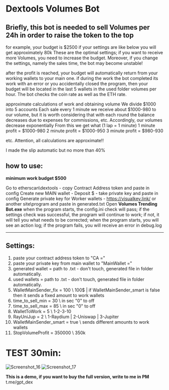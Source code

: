 # Dextools Volumes Bot

## Briefly, this bot is needed to sell Volumes per 24h in order to raise the token to the top


for example, your budget is $2500
if your settings are like below you will get approximately 80k
These are the optimal settings; if you want to receive more Volumes, you need to increase the budget.
Moreover, if you change the settings, namely the sales time, the bot may become unstable!

after the profit is reached, your budget will automatically return from your working wallets to your main one.
if during the work the bot completed its work with an error or you accidentally closed the program, then your budget will be located in the last 5 wallets in the used folder
volumes per hour.
The bot checks the coin rate as well as the ETH rate.

approximate calculations of work and obtaining volume
We divide $1000 into 5 accounts
Each sale every 1 minute we receive about $1000-980 to our volume, but it is worth considering that with each round the balance decreases due to expenses for commissions, etc. Accordingly, our volumes decrease exponentially
From this we get what (1 lap = 1 minute)
1 minute profit = $1000-980
2 minute profit = $1000-950
3 minute profit = $980-930

etc.
Attention, all calculations are approximate!!


I made the slip automatic but no more than 40%

## how to use:

**minimum work budget $500**

Go to etherscan\dextools - copy Contract Address token and paste in config
Create new MAIN wallet - Deposit $ - take private key and paste in config
Generate private key for Worker wallets - https://visualkey.link/ or another site\program and paste in generated.txt
Open **Volumes Trending Bot.exe** when the program starts, the config.ini check will pass; if the settings check was successful, the program will continue to work; if not, it will tell you what needs to be corrected; when the program starts, you will see an action log; if the program fails, you will receive an error in debug.log


-------------------------------------------------

## Settings:

1. paste your contract address token to "CA ="
2. paste your private key from main wallet to "MainWallet ="
3. generated wallet = path to .txt - don't touch, generated file in folder automatically.
4. used wallets = path to .txt - don't touch, generated file in folder automatically.
5. WalletMainSender_fix = 100 \\ 100$ | if WalletMainSender_smart is false then it sends a fixed amount to work wallets
6. time_to_sell_min = 30 \\ in sec "0" to off
7. time_to_sell_max = 85 \\ in sec "0" to off
8. WalletToWork = 5 \\ 1-2-3-10
9. RayUniJup = 2 \\ 1-Raydium | 2-Uniswap | 3-Jupiter
10. WalletMainSender_smart = true \\ sends different amounts to work wallets
11. StopVolumeProfit = 350000 \\ 350k

# TEST 30min:

![Screenshot_16](https://github.com/turbor1/Dextools-Volumes-Bot/assets/155108454/95ea7405-aed3-4e66-9e28-4b4f6203c4cc)
![Screenshot_17](https://github.com/turbor1/Dextools-Volumes-Bot/assets/155108454/b3f18d92-0dca-4216-848d-0c7c7b439d4d)


**This is a demo, if you want to buy the full version, write to me in PM**
t.me/gpt_dex
